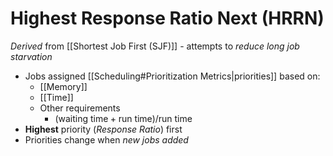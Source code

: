 # Highest Response Ratio Next (HRRN)

*Derived* from [[Shortest Job First (SJF)]] - attempts to *reduce long job starvation*
- Jobs assigned [[Scheduling#Prioritization Metrics|priorities]] based on:
	- [[Memory]]
	- [[Time]]
	- Other requirements
		- $(\text{waiting time} + \text{run time}) / \text{run time}$
- **Highest** priority (*Response Ratio*) first
- Priorities change when *new jobs added*